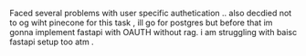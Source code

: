 Faced several problems with user specific authetication .. also decdied not to og wiht pinecone for this task , ill go for postgres but before that im gonna implement fastapi with OAUTH without rag. i am struggling with baisc fastapi setup too atm .
